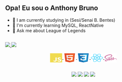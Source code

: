 ## Opa! Eu sou o Anthony Bruno

- 🔭 I am currently studying in (Sesi/Senai B. Bentes)
- 🌱 I'm currently learning MySQL, ReactNative
- 💬 Ask me about League of Legends

##

  <div>
  <a href="https://github.com/Scurra55HS">
  <img height="180em" src="https://github-readme-stats.vercel.app/api?username=Scurra55HS&show_icons=true&theme=tokyonight&include_all_commits=true&count_private=true"/>
  <img height="180em" src="https://github-readme-stats.vercel.app/api/top-langs/?username=Scurra55HS&layout=donut&langs_count=7&theme=tokyonight"/>
</div>

<div align="center"><br>
  <img align="center" alt="Bru-Js" height="30" width="40" src="https://raw.githubusercontent.com/devicons/devicon/master/icons/javascript/javascript-plain.svg">
  <img align="center" alt="Bru-HTML" height="30" width="40" src="https://raw.githubusercontent.com/devicons/devicon/master/icons/html5/html5-original.svg">
  <img align="center" alt="Bru-CSS" height="30" width="40" src="https://raw.githubusercontent.com/devicons/devicon/master/icons/css3/css3-original.svg">
  <img align="center" alt="Bru-React" height="30" width="40" src="https://raw.githubusercontent.com/devicons/devicon/master/icons/react/react-original.svg">
  <img align="center" alt="Bru-Sass" height="30" width="40" src="https://raw.githubusercontent.com/devicons/devicon/master/icons/sass/sass-original.svg">
</div>

##

<div  align="center"> 
  <a href="https://www.instagram.com/ab.lins__/" target="_blank"><img src="https://img.shields.io/badge/-Instagram-%23E4405F?style=for-the-badge&logo=instagram&logoColor=white" target="_blank"></a>
  <a href="https://discord.com/channels/EzLiodas" target="_blank"><img src="https://img.shields.io/badge/Discord-7289DA?style=for-the-badge&logo=discord&logoColor=white" target="_blank"></a> 
  <a href = "mailto:anthonybrunoprogramador@gmail.com"><img src="https://img.shields.io/badge/-Gmail-%23333?style=for-the-badge&logo=gmail&logoColor=white" target="_blank"></a>
  <a href="https://www.linkedin.com/in/anthony-bruno-0b0734197" target="_blank"><img src="https://img.shields.io/badge/-LinkedIn-%230077B5?style=for-the-badge&logo=linkedin&logoColor=white" target="_blank"></a> 
  
</div>
